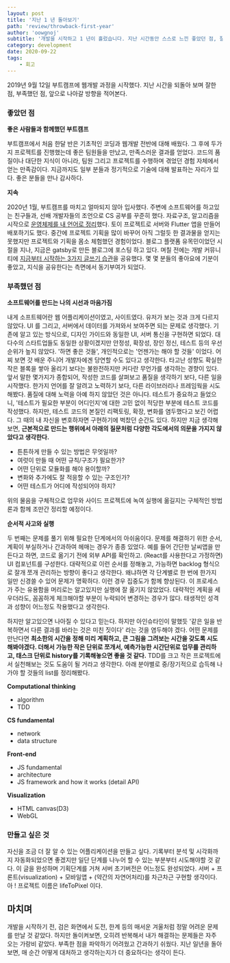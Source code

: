 ```yaml
---
layout: post
title: '지난 1 년 돌아보기'
path: 'review/throwback-first-year'
author: 'oowgnoj'
subtitle: '개발을 시작하고 1 년이 흘렀습니다. 지난 시간동안 스스로 느낀 좋았던 점, 잘한 점을 적었습니다. 또한 부족한 점을 돌아보며 향후 보완해야할 점과 발전시키고 싶은 부분을 정리했습니다.'
category: development
date: 2020-09-22
tags:
    - 회고
---
```



2019년 9월 12일 부트캠프에 웹개발 과정을 시작했다. 지난 시간을 되돌아 보며 잘한 점, 부족했던 점, 앞으로 나아갈 방향을 적어본다.

### **좋았던 점**

**좋은 사람들과 함께했던 부트캠프**

부트캠프에서 처음 한달 반은 기초적인 코딩과 웹개발 전반에 대해 배웠다. 그 후에 두가지 프로젝트를 진행했는데 좋은 팀원들을 만났고, 만족스러운 결과를 얻었다. 코드의 품질이나 대단한 지식이 아니라, 팀원 그리고 프로젝트를 수행하며 겪었던 경험 자체에서 얻는 만족감이다. 지금까지도 일부 분들과 정기적으로 기술에 대해 발표하는 자리가 있다. 좋은 분들을 만나 감사하다.

**지속**

2020년 1월, 부트캠프를 마치고 얼마되지 않아 입사했다. 주변에 소프트웨어를 하고있는 친구들과, 선배 개발자들의 조언으로 CS 공부를 꾸준히 했다. 자료구조, 알고리즘을 시작으로 [운영체제를 내 언어로 정리](https://oowgnoj.dev/post/os-intro)했다. 토이 프로젝트로 서버와 Flutter 앱을 만들어 배포하기도 했다. 중간에 프로젝트 기획을 많이 바꾸어 아직 그럴듯 한 결과물을 얻지는 못했지만 프로젝트와 기획을 몸소 체험했던 경험이었다. 블로그 플랫폼 유목민이었던 시절을 지나, 지금은 gatsby로 만든 블로그에 포스팅 하고 있다. 며칠 전에는 개발 커뮤니티에 [지금부터 시작하는 3가지 글쓰기 습관](https://oowgnoj.dev/review/output-training)을 공유했다. 몇 몇 분들의 좋아요에 기분이 좋았고, 지식을 공유한다는 측면에서 동기부여가 되었다. 

### **부족했던 점**

**소프트웨어를 만드는 나의 시선과 마음가짐**

내게 소프트웨어란 웹 어플리케이션이였고, 사이트였다. 유저가 보는 것과 크게 다르지 않았다. UI 를 그리고, 서버에서 데이터를 가져와서 보여주면 되는 문제로 생각했다. 기존에 알고 있는 방식으로, 디자인 가이드와 동일한 UI, 서버 통신을 구현하면 되었다. 대다수의 스타트업들도 동일한 상황이겠지만 안정성, 확장성, 장인 정신, 테스트 등의 우선순위가 높지 않았다. '하면 좋은 것들', 개인적으로는 '언젠가는 해야 할 것들' 이었다. 어찌 보면 갓 배운 주니어 개발자에겐 당연할 수도 있다고 생각한다. 타고난 성향도 확실한 작은 블록을 쌓아 올리기 보다는 불완전하지만 커다란 무언가를 생각하는 경향이 있다. 앞서 말한 몇가지가 종합되어, 작성한 코드를 살펴보고 품질을 생각하기 보다, 다른 일을 시작했다. 한가지 언어를 잘 알려고 노력하기 보다, 다른 라이브러리나 프레임웍을 시도해봤다. 품질에 대해 노력을 아예 하지 않았던 것은 아니다. 테스트가 중요하고 들었으니, '테스트가 필요한 부분이 어디인지'에 대한 고민 없이 적당한 부분에 테스트 코드를 작성했다. 하지만, 테스트 코드의 본질인 리팩토링, 확장, 변화를 염두했다고 보긴 어렵다. 그 때의 내 자신을 변호하자면 구현하기에 벅찼던 순간도 있다. 하지만 지금 생각해보면, **근본적으로 만드는 행위에서 아래의 질문처럼 다양한 각도에서의 의문을 가지지 않았다고 생각한다.** 

- 튼튼하게 만들 수 있는 방법은 무엇일까?
- 여럿이 만들 때 어떤 규칙/구조가 필요한가?
- 어떤 단위로 모듈화를 해야 용이할까?
- 변화와 추가에도 잘 적응할 수 있는 구조인가?
- 어떤 테스트가 어디에 작성되어야 하지?

위의 물음을 구체적으로 업무와 사이드 프로젝트에 녹여 실행에 옮길지는 구체적인 방법론과 함께 조만간 정리할 예정이다. 

**순서적 사고와 실행**

두 번째는 문제를 풀기 위해 필요한 단계에서의 아쉬움이다. 문제를 해결하기 위한 순서, 계획이 부실하거나 간과하여 헤매는 경우가 종종 있었다. 예를 들어 간단한 날씨앱을 만든다고 하면, 코드로 옮기기 전에 외부 API를 확인하고. (React를 사용한다고 가정하면) UI 컴포넌트를 구성한다. 대략적으로 이런 순서를 정해놓고, 가능하면 backlog 형식으로 잘개 쪼개 관리하는 방향이 좋다고 생각한다. 왜냐하면 각 단계별로 한 번에 한가지 일만 신경쓸 수 있어 문제가 명확하다. 이런 경우 집중도가 함께 향상된다. 이 프로세스가 주는 유용함을 머리로는 알고있지만 실행에 잘 옮기지 않았었다. 대략적인 계획을 세우더라도, 꼼꼼하게 체크해야할 부분이 누락되어 변경하는 경우가 많다. 태생적인 성격과 성향이 어느정도 작용했다고 생각한다.

하지만 알고있으면 나아질 수 있다고 믿는다. 하지만 아인슈타인이 말했듯 '같은 일을 반복하면서 다른 결과를 바라는 것은 미친 짓이다' 라는 것을 염두해야 겠다. 어떤 문제를 만난다면 **최소한의 시간을 정해 미리 계획하고, 큰 그림을 그려보는 시간을 갖도록 시도해봐야겠다. 더해서 가능한 작은 단위로 쪼개서, 예측가능한 시간단위로 업무를 관리하고, 태스크 단위로 history를 기록해놓으면 좋을 것 같다.** TDD를 크고 작은 프로젝트에서 실천해보는 것도 도움이 될 거라고 생각한다. 아래 분야별로 중/장기적으로 습득해 나가야 할 것들의 list를 정리해봤다.

**Computational thinking** 
- algorithm
- TDD

**CS fundamental**
- network
- data structure

**Front-end**
- JS fundamental
- architecture
- JS framework and how it works (detail API)

**Visualization**
- HTML canvas(D3)
- WebGL

### 만들고 싶은 것

자신을 조금 더 잘 알 수 있는 어플리케이션을 만들고 싶다. 기록부터 분석 및 시각화까지 자동화되었으면 좋겠지만 일단 단계를 나누어 할 수 있는 부분부터 시도해야할 것 같다. 이 글을 완성하며 기획단계를 거쳐 서버 초기버전은 어느정도 완성되었다. 서버 + 프론트(visualization) + 모바일앱 + (약간의 자연어처리)를 차근차근 구현할 생각이다. 아 ! 프로젝트 이름은 lifeToPixel 이다.

## 마치며

개발을 시작하기 전, 검은 화면에서 도전, 한계 등의 매서운 겨울처럼 정말 어려운 문제를 만날 것 같았다. 하지만 돌이켜보면, 오히려 반복해서 내가 해결하는 문제들은 자주 오는 가랑비 같았다. 부족한 점을 파악하기 어려웠고 간과하기 쉬웠다. 지난 일년을 돌아보면, 매 순간 어떻게 대처하고 생각하는지가 더 중요하다는 생각이 든다.